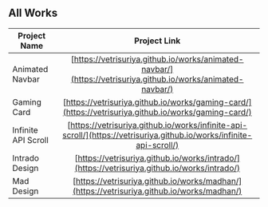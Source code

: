 

## All Works

| Project Name  | Project Link |
| ------------- |:-------------:|
| Animated Navbar | [https://vetrisuriya.github.io/works/animated-navbar/](https://vetrisuriya.github.io/works/animated-navbar/)     |
| Gaming Card | [https://vetrisuriya.github.io/works/gaming-card/](https://vetrisuriya.github.io/works/gaming-card/)     |
| Infinite API Scroll | [https://vetrisuriya.github.io/works/infinite-api-scroll/](https://vetrisuriya.github.io/works/infinite-api-scroll/)     |
| Intrado Design | [https://vetrisuriya.github.io/works/intrado/](https://vetrisuriya.github.io/works/intrado/)     |
| Mad Design | [https://vetrisuriya.github.io/works/madhan/](https://vetrisuriya.github.io/works/madhan/)     |
